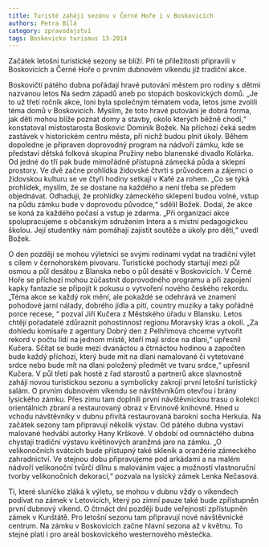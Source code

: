 ```yaml
---
title: Turisté zahájí sezónu v Černé Hoře i v Boskovicích
authors: Petra Bílá
category: zpravodajství
tags: Boskovicko turismus 13-2014
---
```


Začátek letošní turistické sezony se blíží. Při té příležitosti připravili v Boskovicích a Černé Hoře o prvním dubnovém víkendu již tradiční akce.

Boskovičtí pátého dubna pořádají hravé putování městem pro rodiny s dětmi nazvanou letos Na sedm západů aneb po stopách boskovických domů. „Je to už třetí ročník akce, loni byla společným tématem voda, letos jsme zvolili téma domů v Boskovicích. Myslím, že toto hravé putování je dobrá forma, jak děti mohou blíže poznat domy a stavby, okolo kterých běžně chodí,“ konstatoval místostarosta Boskovic Dominik Božek. Na příchozí čeká sedm zastávek v historickém centru města, při nichž budou plnit úkoly. Během dopoledne je připraven doprovodný program na nádvoří zámku, kde se představí dětská folková skupina Pružiny nebo blanenské divadlo Kolárka. Od jedné do tří pak bude mimořádně přístupná zámecká půda a sklepní prostory. Ve dvě začne prohlídka židovské čtvrti s průvodcem a zájemci o židovskou kulturu se ve čtyři hodiny setkají v Kafé za rohem. „Co se týká prohlídek, myslím, že se dostane na každého a není třeba se předem objednávat. Odhaduji, že prohlídky zámeckého sklepení budou volné, vstup na půdu zámku bude v doprovodu původce,“ sdělil Božek. Dodal, že akce se koná za každého počasí a vstup je zdarma. „Při organizaci akce spolupracujeme s občanským sdružením Intera a s místní pedagogickou školou. Její studentky nám pomáhají zajistit soutěže a úkoly pro děti,“ uvedl Božek.

O den později se mohou výletníci se svými rodinami vydat na tradiční výlet s cílem v černohorském pivovaru. Turistické pochody startují mezi půl osmou a půl desátou z Blanska nebo o půl desáté v Boskovicích. V Černé Hoře se příchozí mohou zúčastnit doprovodného programu a při zapojení kapky fantazie se připojit k pokusu o vytvoření nového českého rekordu. „Téma akce se každý rok mění, ale pokaždé se odehrává ve znamení pohodové jarní nálady, dobrého jídla a pití, country muziky a taky pořádné porce recese, “ pozval Jiří Kučera z Městského úřadu v Blansku. Letos chtějí pořadatelé zdůraznit pohostinnost regionu Moravský kras a okolí. „Za dohledu komisaře z agentury Dobrý den z Pelhřimova chceme vytvořit rekord v počtu lidí na jednom místě, kteří mají srdce na dlani,“ upřesnil Kučera. Sčítat se bude mezi dvanáctou a čtrnáctou hodinou a započten bude každý příchozí, který bude mít na dlani namalované či vytetované srdce nebo bude mít na dlani položený předmět ve tvaru srdce,“ upřesnil Kučera. V půl třetí pak hosté z řad starostů a partnerů akce slavnostně zahájí novou turistickou sezonu a symbolicky zakrojí první letošní turistický salám.
O prvním dubnovém víkendu se návštěvníkům otevřou i brány lysického zámku. Přes zimu tam doplnili první návštěvnickou trasu o kolekci orientálních zbraní a restaurovaný obraz v Ervinově knihovně. Hned u vchodu návštěvníky v dubnu přivítá restaurovaná barokní socha Herkula. Na začátek sezony tam připravují několik výstav. Od pátého dubna vystaví malované hedvábí autorky Hany Krškové. V období od osmnáctého dubna chystají tradiční výstavu květinových aranžmá jaro na zámku. „O velikonočních svátcích bude přístupný také skleník a oranžérie zámeckého zahradnictví. Ve stejnou dobu připravujeme pod arkádami a na malém nádvoří velikonoční tvůrčí dílnu s malováním vajec a možností vlastnoruční tvorby velikonočních dekorací,“ pozvala na lysický zámek Lenka Nečasová.

Ti, které sluníčko zláká k výletu, se mohou v dubnu vždy o víkendech podívat na zámek v Letovicích, který po zimní pauze také bude zpřístupněn první dubnový víkend. O čtrnáct dní později bude veřejnosti zpřístupněn zámek v Kunštátě. Pro letošní sezonu tam připravují nové návštěvnické centrum.
Na zámku v Boskovicích začne hlavní sezona až v květnu. To stejné platí i pro areál boskovického westernového městečka.